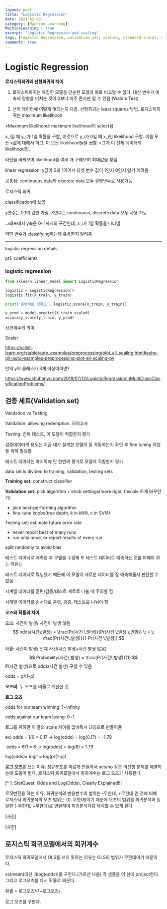 ```yaml
---
layout: post
title: "Logistic Regression"
date: 2021-02-02
category: [Machine Learning]
MachineLearning : true 
excerpt: "Logistic Regression and scaling"
tags: [logistic Regression, validation set, scaling, standard scaler, minmax scaler]
comments: true
---
```




# Logistic Regression



**로지스틱회귀와 선형회귀의 차이**

1) 로지스틱회귀는 복잡한 모델을 단순한 모델과 바로 비교할 수 없다. 대신 변수가 예측에 영향을 미치는 것이 0보다 아주 큰지만 알 수 있음 (Wald's Test)

2) 선이 데이터에 어떻게 fit되는지 다름. 선형회귀는 least squares 방법. 로지스틱회귀는 maximum likelihood

*Maximum likelihood: maximum likelihood이 select됨

x_i일 때 y_i가 1일 확률을 구함, 이것으로 y_i가 0일 때 x_i인 likelihood 구함. 이를 모든 x값에 대해서 하고, 이 모든 likelihood들을 곱함->그게 이 전체 데이터의 likelihood임, 

라인을 바꿔보며 likelihood를 여러 개 구해보며 최대값을 찾음

linear regression: y값이 0과 1이어서 타겟 변수 값이 1인지 0인지 알기 어려움



공통점: continuous data와 discrete data 모두 설명변수로 사용가능



로지스틱 회귀:

classification에 쓰임

y변수는 0,1의 값만 가짐. X변수는 continuous, discrete data 모두 사용 가능

그래프에서 y축은 0~1까지의 구간인데, x_i가 1일 확률을 나타냄

어떤 변수가 classifying하는데 유용한지 알려줌

---

logistic regression details

pt1. coefficients



### logistic regression

```python
from sklearn.linear_model import LogisticRegression

logistic = LogisticRegression()
logistic.fit(X_train, y_train)

print('훈련세트 정확도', logistic.score(X_train, y_train))
```

```python
y_pred = model.predict(X_train_scaled)
accuracy_score(y_train, y_pred)
```



상관계수의 의미



Scaler

https://scikit-learn.org/stable/auto_examples/preprocessing/plot_all_scaling.html#sphx-glr-auto-examples-preprocessing-plot-all-scaling-py



만약 y의 클래스가 3개 이상이라면?

https://www.shuhanyu.com/2018/07/12/LogisticRegressionInMultiClassClassificationProblems/





## 검증 세트(Validation set)

Validation vs Testing

Validation: allowing redemption. 모의고사

Testing: 진짜 테스트, 이 모델이 적합한지 평가

검증데이터의 용도는 지금 내가 설계한 모델이 잘 작동하는지 확인 후 fine tuning 작업을 위해 필요함

테스트 데이터는 마지막에 단 한번의 평가로 모델이 적합한지 평가



data set is divided to training, validation, testing sets

**Training set:** construct classifier

**Validation set:** pick algorithm + knob settings(more rigid, flexible 하게 바꾸던가)

* pick best-performing algorithm
* fine-tune knobs(tree depth, k in kNN, c in SVM)

Testing set: estimate future error rate 

* never report best of many runs
* run only once, or report results of every run

split randomly to avoid bias

테스트 데이터로 예측한 후 모델을 수정해 또 테스트 데이터로 예측하는 것을 피해야 하는 이유는

테스트 데이터로 튜닝됐기 때문에 이 모델이 새로운 데이터를 잘 예측해줄지 판단할 수 없음



시계열 데이터를 훈련/검증/테스트 세트로 나눌 때 주의할 점

시계열 데이터를 순서대로 훈련, 검증, 테스트로 나눠야 함



**오즈와 확률의 차이**



오즈: 사건이 발생/ 사건이 발생 않음
$$
odds(사건\;발생) = \frac{Pr(사건 \;발생)}{Pr(사건 \;발생 \;안함)} \; = \; \frac{Pr(사건\;발생)}{1-Pr(사건 \;발생)}
$$


확률: 사건이 발생/ 전체 사건(사건 발생+사건 발생 않음)
$$
Probability(사건\;발생) = \frac{Pr(사건\;발생)}{1}
$$
P(사건 발생)으로 odds(사건 발생) 구할 수 있음

odds = p/(1-p)



**오즈비**: 두 오즈를 비율로 계산한 것 



**로그 오즈**

odds for our team winning: 1~infinity

odds against our team losing: 0~1

로그를 취하면 이 둘의 scale 차이를 없애줘서 대칭으로 만들어줌

ex) odds = 1/6 = 0.17 -> log(odds) = log(0.17) = -1.79

​      odds = 6/1 = 6 -> log(odds) = log(6) = 1.79

log(odds)= logit = log(p/(1-p))



**로그 오즈**를 쓰는 이유: 정규분포를 따르게 만들어서 yes/no 같은 이산형 문제를 해결하는데 도움이 된다. 로지스틱 회귀모델에서 회귀계수는 로그 오즈가 사용된다.

[^ ]: StatQuest: Odds and Log(Odds), Clearly Explained!!!



로짓변환을 하는 이유: 회귀분석의 반응변수의 범위는 -무한대, +무한대 인 것에 비해 로지스틱 회귀분석의 오즈 범위는 (0, 무한대)이기 때문에 오즈의 범위를 회귀분석과 동일한 (-무한대, +무한대)로 변환하여 회귀분석처럼 해석할 수 있게 된다.





[사진]



[사진]

## 로지스틱 회귀모델에서의 회귀계수

로지스틱 회귀모델에서 OLS를 쓰지 못하는 이유는 OLS의 범위가 무한대이기 때문이다. 

ss(mean)대신 ll(log(odds))를 구한다.(가로선 나옴) 각 샘플을 이 선에 project한다. 그리고 로그오즈를 다시 확률로 바꾼다. 

확률 = 로그오즈/(1+로그오즈)

로그 오즈를 구한다.